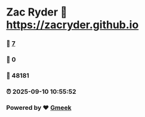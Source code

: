 # Zac Ryder :link: https://zacryder.github.io 
### :page_facing_up: [7](https://zacryder.github.io/tag.html) 
### :speech_balloon: 0 
### :hibiscus: 48181 
### :alarm_clock: 2025-09-10 10:55:52 
### Powered by :heart: [Gmeek](https://github.com/Meekdai/Gmeek)
